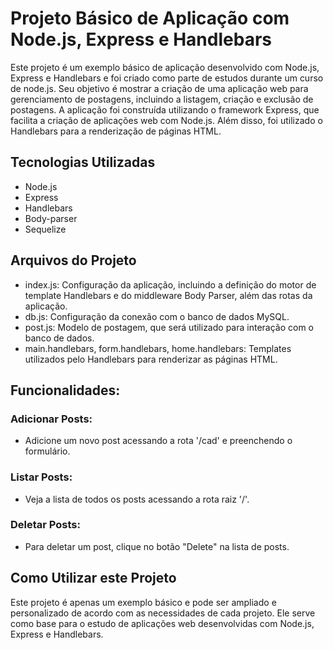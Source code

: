 # Projeto Básico de Aplicação com Node.js, Express e Handlebars
Este projeto é um exemplo básico de aplicação desenvolvido com Node.js, Express e Handlebars e foi criado como parte de estudos durante um curso de node.js. 
Seu objetivo é mostrar a criação de uma aplicação web para gerenciamento de postagens, incluindo a listagem, criação e exclusão de postagens.
A aplicação foi construída utilizando o framework Express, que facilita a criação de aplicações web com Node.js.
Além disso, foi utilizado o Handlebars para a renderização de páginas HTML.

## Tecnologias Utilizadas
- Node.js
- Express
- Handlebars
- Body-parser
- Sequelize

## Arquivos do Projeto
- index.js: Configuração da aplicação, incluindo a definição do motor de template Handlebars e do middleware Body Parser, além das rotas da aplicação.
- db.js: Configuração da conexão com o banco de dados MySQL.
- post.js: Modelo de postagem, que será utilizado para interação com o banco de dados.
- main.handlebars, form.handlebars, home.handlebars: Templates utilizados pelo Handlebars para renderizar as páginas HTML.

## Funcionalidades:
### Adicionar Posts:
 - Adicione um novo post acessando a rota '/cad' e preenchendo o formulário.
 
### Listar Posts:
 - Veja a lista de todos os posts acessando a rota raiz '/'.
 
### Deletar Posts:
 - Para deletar um post, clique no botão "Delete" na lista de posts.

## Como Utilizar este Projeto
Este projeto é apenas um exemplo básico e pode ser ampliado e personalizado de acordo com as necessidades de cada projeto. 
Ele serve como base para o estudo de aplicações web desenvolvidas com Node.js, Express e Handlebars.
